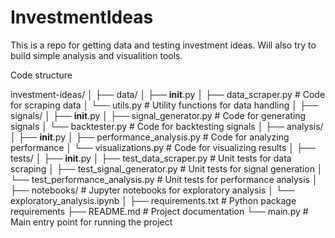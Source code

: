 # InvestmentIdeas

This is a repo for getting data and testing investment ideas. Will also try to build simple analysis and visualition tools.

Code structure

investment-ideas/
│
├── data/
│   ├── __init__.py
│   ├── data_scraper.py        # Code for scraping data
│   └── utils.py               # Utility functions for data handling
│
├── signals/
│   ├── __init__.py
│   ├── signal_generator.py     # Code for generating signals
│   └── backtester.py           # Code for backtesting signals
│
├── analysis/
│   ├── __init__.py
│   ├── performance_analysis.py  # Code for analyzing performance
│   └── visualizations.py        # Code for visualizing results
│
├── tests/
│   ├── __init__.py
│   ├── test_data_scraper.py     # Unit tests for data scraping
│   ├── test_signal_generator.py   # Unit tests for signal generation
│   └── test_performance_analysis.py # Unit tests for performance analysis
│
├── notebooks/                    # Jupyter notebooks for exploratory analysis
│   └── exploratory_analysis.ipynb
│
├── requirements.txt              # Python package requirements
├── README.md                     # Project documentation
└── main.py                       # Main entry point for running the project
